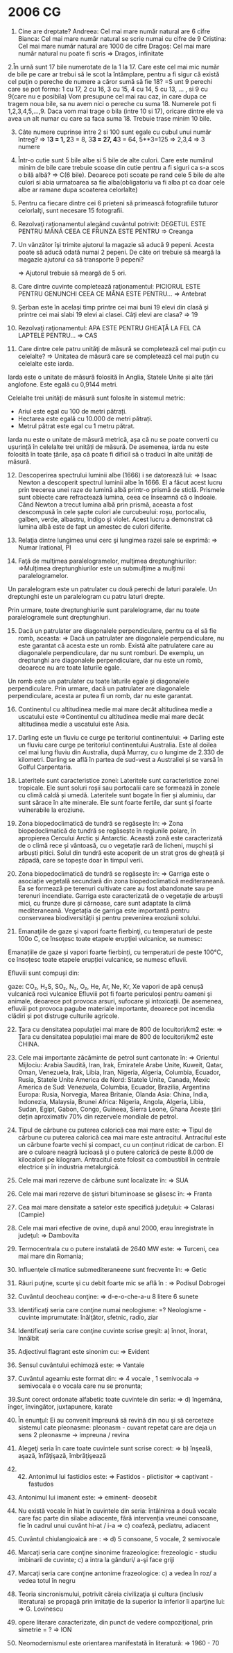 # 2006 CG

1.	Cine are dreptate?
Andreea: Cel mai mare număr natural are 6 cifre
Bianca: Cel mai mare număr natural se scrie numai cu cifre de 9 Cristina: Cel mai mare număr natural are 1000 de cifre
Dragoş: Cel mai mare număr natural nu poate fi scris
=> Dragos, infinitate

2.În urnă sunt 17 bile numerotate de la 1 la 17. Care este cel mai mic număr de bile pe
care ar trebui să le scot la întâmplare, pentru a fi sigur că există cel puţin o pereche de
numere a căror sumă să fie 18?
=S unt 9 perechi care se pot forma:
1 cu 17, 2 cu 16, 3 cu 15, 4 cu 14, 5 cu 13, ... , si 9 cu 9(care nu e posibila)
Vom presupune cel mai rau caz, in care dupa ce tragem noua bile, sa nu avem nici o pereche cu suma 18. Numerele pot fi 1,2,3,4,5,...,9. Daca vom mai trage o bila (intre 10 si 17), oricare dintre ele va avea un alt numar cu care sa faca suma 18.
Trebuie trase minim 10 bile.

3. Câte numere cuprinse intre 2 si 100 sunt egale cu cubul unui număr întreg?
=> 1**3 = 1, 2**3 = 8, 3**3 = 27, 4**3 = 64, 5**3=125
=> 2,3,4 => 3 numere

4.	Într-o cutie sunt 5 bile albe si 5 bile de alte culori. Care este numărul minim de bile
care trebuie scoase din cutie pentru a fi siguri ca s-a scos o bilă albă?
=> C(6 bile). Deoarece poti scoate pe rand cele 5 bile de alte culori si abia urmatoarea sa fie alba(obligatoriu va fi alba pt ca doar cele albe ar ramane dupa scoaterea celorlalte)

5. Pentru ca fiecare dintre cei 6 prieteni să primească fotografiile tuturor celorlalţi, sunt necesare 15 fotografii.


6.	Rezolvaţi raţionamentul alegând cuvântul potrivit:
DEGETUL ESTE PENTRU MÂNĂ CEEA CE FRUNZA ESTE PENTRU
=> Creanga

7.	Un vânzător îşi trimite ajutorul la magazie să aducă 9 pepeni. Acesta poate să aducă
odată numai 2 pepeni. De câte ori trebuie să meargă la magazie ajutorul ca să transporte 9 pepeni?

    => Ajutorul trebuie să meargă de 5 ori.

8. Care dintre cuvinte completează raţionamentul:
PICIORUL ESTE PENTRU GENUNCHI CEEA CE MÂNA ESTE PENTRU...
=> Antebrat

9.	Şerban este în acelaşi timp printre cei mai buni 19 elevi din clasă şi printre cei mai
slabi 19 elevi ai clasei. Câţi elevi are clasa?
=> 19

10.	Rezolvaţi raţionamentul:
APA ESTE PENTRU GHEAŢĂ LA FEL CA LAPTELE PENTRU...
=> CAS

11.	Care dintre cele patru unităţi de măsură se completează cel mai puţin cu celelalte?
=> Unitatea de măsură care se completează cel mai puţin cu celelalte este iarda.

Iarda este o unitate de măsură folosită în Anglia, Statele Unite și alte țări anglofone. Este egală cu 0,9144 metri.

Celelalte trei unități de măsură sunt folosite în sistemul metric:

* Ariul este egal cu 100 de metri pătrați.
* Hectarea este egală cu 10.000 de metri pătrați.
* Metrul pătrat este egal cu 1 metru pătrat.

Iarda nu este o unitate de măsură metrică, așa că nu se poate converti cu ușurință în celelalte trei unități de măsură. De asemenea, iarda nu este folosită în toate țările, așa că poate fi dificil să o traduci în alte unități de măsură.

12.	Descoperirea spectrului luminii albe (1666) i se datorează lui:
=> Isaac Newton a descoperit spectrul luminii albe în 1666. El a făcut acest lucru prin trecerea unei raze de lumină albă printr-o prismă de sticlă. Prismele sunt obiecte care refractează lumina, ceea ce înseamnă că o îndoaie. Când Newton a trecut lumina albă prin prismă, aceasta a fost descompusă în cele șapte culori ale curcubeului: roșu, portocaliu, galben, verde, albastru, indigo și violet. Acest lucru a demonstrat că lumina albă este de fapt un amestec de culori diferite.

13.	Relaţia dintre lungimea unui cerc şi lungimea razei sale se exprimă:
=> Numar Irational, PI

14.	Faţă de mulţimea paralelogramelor, mulţimea dreptunghiurilor:
=>Mulțimea dreptunghiurilor este un submulțime a mulțimii paralelogramelor.

Un paralelogram este un patrulater cu două perechi de laturi paralele. Un dreptunghi este un paralelogram cu patru laturi drepte.

Prin urmare, toate dreptunghiurile sunt paralelograme, dar nu toate paralelogramele sunt dreptunghiuri.

15.	Dacă un patrulater are diagonalele perpendiculare, pentru ca el să fie romb, aceasta:
=> 
Dacă un patrulater are diagonalele perpendiculare, nu este garantat că acesta este un romb. Există alte patrulatere care au diagonalele perpendiculare, dar nu sunt romburi. De exemplu, un dreptunghi are diagonalele perpendiculare, dar nu este un romb, deoarece nu are toate laturile egale.

Un romb este un patrulater cu toate laturile egale și diagonalele perpendiculare. Prin urmare, dacă un patrulater are diagonalele perpendiculare, acesta ar putea fi un romb, dar nu este garantat.

16.	Continentul cu altitudinea medie mai mare decât altitudinea medie a uscatului este
=>Continentul cu altitudinea medie mai mare decât altitudinea medie a uscatului este Asia.

17.	Darling este un fluviu ce curge pe teritoriul continentului:
=> Darling este un fluviu care curge pe teritoriul continentului Australia. Este al doilea cel mai lung fluviu din Australia, după Murray, cu o lungime de 2.330 de kilometri. Darling se află în partea de sud-vest a Australiei și se varsă în Golful Carpentaria.

18.	Lateritele sunt caracteristice zonei:
Lateritele sunt caracteristice zonei tropicale. Ele sunt soluri roșii sau portocalii care se formează în zonele cu climă caldă și umedă. Lateritele sunt bogate în fier și aluminiu, dar sunt sărace în alte minerale. Ele sunt foarte fertile, dar sunt și foarte vulnerabile la eroziune.

19.	Zona biopedoclimatică de tundră se regăseşte în:
=> 
Zona biopedoclimatică de tundră se regăsește în regiunile polare, în apropierea Cercului Arctic și Antarctic. Această zonă este caracterizată de o climă rece și vântoasă, cu o vegetație rară de licheni, mușchi și arbuști pitici. Solul din tundră este acoperit de un strat gros de gheață și zăpadă, care se topește doar în timpul verii.

20.	Zona biopedoclimatică de tundră se regăseşte în:
=> Garriga este o asociație vegetală secundară din zona biopedoclimatică mediteraneană. Ea se formează pe terenuri cultivate care au fost abandonate sau pe terenuri incendiate. Garriga este caracterizată de o vegetație de arbuști mici, cu frunze dure și cărnoase, care sunt adaptate la climă mediteraneană. Vegetația de garriga este importantă pentru conservarea biodiversității și pentru prevenirea eroziunii solului.

21.	Emanaţiile de gaze şi vapori foarte fierbinţi, cu temperaturi de peste 100o C, ce
însoţesc toate etapele erupţiei vulcanice, se numesc:

Emanațiile de gaze și vapori foarte fierbinți, cu temperaturi de peste 100°C, ce însoțesc toate etapele erupției vulcanice, se numesc efluvii.

Efluviii sunt compuși din:

gaze: CO₂, H₂S, SO₂, N₂, O₂, He, Ar, Ne, Kr, Xe
vapori de apă
cenușă vulcanică
roci vulcanice
Efluviii pot fi foarte periculoși pentru oameni și animale, deoarece pot provoca arsuri, sufocare și intoxicații. De asemenea, efluviii pot provoca pagube materiale importante, deoarece pot incendia clădiri și pot distruge culturile agricole.

22.	Ţara cu densitatea populaţiei mai mare de 800 de locuitori/km2 este:
=> 
Țara cu densitatea populației mai mare de 800 de locuitori/km2 este CHINA.

 23.	Cele mai importante zăcăminte de petrol sunt cantonate în:
 => Orientul Mijlociu: Arabia Saudită, Iran, Irak, Emiratele Arabe Unite, Kuweit, Qatar, Oman, Venezuela, Irak, Libia, Iran, Nigeria, Algeria, Columbia, Ecuador, Rusia, Statele Unite
America de Nord: Statele Unite, Canada, Mexic
America de Sud: Venezuela, Columbia, Ecuador, Brazilia, Argentina
Europa: Rusia, Norvegia, Marea Britanie, Olanda
Asia: China, India, Indonezia, Malaysia, Brunei
Africa: Nigeria, Angola, Algeria, Libia, Sudan, Egipt, Gabon, Congo, Guineea, Sierra Leone, Ghana
Aceste țări dețin aproximativ 70% din rezervele mondiale de petrol.

24.	Tipul de cărbune cu puterea calorică cea mai mare este:
=> Tipul de cărbune cu puterea calorică cea mai mare este antracitul. Antracitul este un cărbune foarte vechi și compact, cu un conținut ridicat de carbon.
 El are o culoare neagră lucioasă și o putere calorică de peste 8.000 de kilocalorii pe kilogram.
 Antracitul este folosit ca combustibil în centrale electrice și în industria metalurgică.

 25. Cele mai mari rezerve de cărbune sunt localizate în:
 => SUA

 26. Cele mai mari rezerve de şisturi bituminoase se găsesc în:
 => Franta

 27. Cea mai mare densitate a satelor este specifică judeţului:
 => Calarasi (Campie)

 28. Cele mai mari efective de ovine, după anul 2000, erau înregistrate în judeţul:
 => Dambovita

 29. Termocentrala cu o putere instalată de 2640 MW este:
 => Turceni, cea mai mare din Romania;

 30. Influenţele climatice submediteraneene sunt frecvente în:
 => Getic

 31. Râuri puţine, scurte şi cu debit foarte mic se află în :
 => Podisul Dobrogei

 33. Cuvântul deocheau conţine:
 => d-e-o-che-a-u  8 litere 6 sunete

34. Identificaţi seria care conţine numai neologisme:
=? Neologisme - cuvinte imprumutate:
înălţător, sfetnic, radio, ziar

35. Identificaţi seria care conţine cuvinte scrise greşit:
a) înnot, înorat, înnălbit

36. Adjectivul flagrant este sinonim cu:
=> Evident

37. Sensul cuvântului echimoză este:
=> Vantaie

38. Cuvântul ageamiu este format din:
=> 4 vocale , 1 semivocala
-> semivocala e o vocala care nu se pronunta;

39.Sunt corect ordonate alfabetic toate cuvintele din seria:
=> d) îngemăna, înger, învingător, juxtapunere, karate

40. În enunţul: Ei au convenit împreună să revină din nou şi să cerceteze
sistemul cate pleonasme:
pleonasm - cuvant repetat care are deja un sens
2 pleonasme -> impreuna / revina

41. Alegeţi seria în care toate cuvintele sunt scrise corect:
=> b) înşeală, aşază, înfăţişază, îmbrăţişează

42. 42. Antonimul lui fastidios este:
=> Fastidos - plictisitor
=> captivant - fastudos

43. Antonimul lui imanent este:
=> eminent- deosebit


44. Nu există vocale în hiat în cuvintele din seria:
întâlnirea a două vocale care fac parte din silabe adiacente, fără intervenția vreunei consoane, fie în cadrul unui cuvânt
hi-at / i-a
=> c) coafeză, pediatru, adiacent

45. Cuvântul chiulangioaică are :
=> d) 5 consoane, 5 vocale, 2 semivocale

46. Marcaţi seria care conţine sinonime frazeologice:
frezeologic - studiu imbinarii de cuvinte;
 c) a intra la gânduri/ a-şi face griji

47. Marcaţi seria care conţine antonime frazeologice:
c) a vedea în roz/ a vedea totul în negru

49. Teoria sincronismului, potrivit căreia civilizaţia şi cultura (inclusiv literatura) se
propagă prin imitaţie de la superior la inferior îi aparţine lui:
=> G. Lovinescu

51. opere literare caracterizate, din punct de vedere compoziţional, prin simetrie = ?
=> ION

52. Neomodernismul este orientarea manifestată în literatură:
=> 1960 - 70









